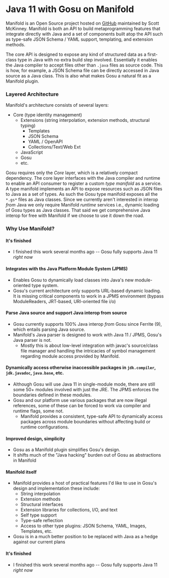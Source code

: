 # Java 11 with Gosu on Manifold 

Manifold is an Open Source project hosted on [GitHub](https://github.com/manifold-systems/manifold) maintained by Scott 
McKinney. Manifold is both an API to build metaprogramming features that integrate directly with Java and a set of 
components built atop the API such as type-safe JSON Schema / YAML support, templating, and extension methods. 

The core API is designed to expose any kind of structured data as a first-class type in Java with no extra build 
step involved.  Essentially it enables the Java compiler to accept files other than `.java` files as source code.  This 
is how, for example, a JSON Schema file can be directly accessed in Java source as a Java class.  This is also what 
makes Gosu a natural fit as a Manifold plugin.
 
### Layered Architecture

Manifold's architecture consists of several layers:

* Core (type identity management)
  * Extensions (string interpolation, extension methods, structural typing)
    * Templates
    * JSON Schema
    * YAML / OpenAPI
    * Collections/Text/Web Ext
  * JavaScript
  * Gosu
  * etc. 


Gosu requires only the _Core_ layer, which is a relatively compact dependency.  The core layer interfaces with the Java compiler
and runtime to enable an API consumer to register a custom _type manifold_ as a service.  A type manifold implements 
an API to expose resources such as JSON files to Java as a set of types.  As such the Gosu type manifold exposes all the 
`*.gs*` files as Java classes. Since we currently aren't interested in interop _from_ Java we only require Manifold 
_runtime_ services i.e., dynamic loading of Gosu types as Java classes.  That said we get comprehensive Java interop 
for free with Manifold if we choose to use it down the road.

### Why Use Manifold?

#### It's finished
  * I finished this work several months ago -- Gosu fully supports Java 11 _right now_
   
#### Integrates with ths Java Platform Module System (JPMS)
  * Enables Gosu to dynamically load classes into Java's new module-oriented type system.
  * Gosu's current architecture only supports URL-based dynamic loading. It is missing critical components to work in a JPMS environment (bypass ModuleReaders, JRT-based, URI-oriented file i/o)
	
#### Parse Java source and support Java interop from source
  * Gosu currently supports 100% Java interop _from_ Gosu since Ferrite (9), which entails parsing Java source. 
  * Manifold's Java parser is designed to work with Java 11 / JPMS, Gosu's Java parser is not.
	* Mostly this is about low-level integration with javac's source/class file manager and handling the intricacies of 
	symbol management regarding module access provided by Manifold.
	
#### Dynamically access otherwise inaccessible packages in `jdk.compiler`, `jdk.javadoc`, `java.base`, etc.
  * Although Gosu will use Java 11 in single-module mode, there are still some 50+ modules involved with just the JRE. The JPMS enforces the boundaries defined in these modules.
  * Gosu and our platform use various packages that are now illegal references, some of these can be forced to work via compiler and runtime flags, some not.
	* Manifold provides a consistent, type-safe API to dynamically access packages across module boundaries without affecting build or runtime configurations.
	
#### Improved design, simplicity 
  * Gosu as a Manifold plugin simplifies Gosu's design.
  * It shifts much of the "Java hacking" burden out of Gosu as abstractions in Manifold    
	
#### Manifold itself
  * Manifold provides a host of practical features I'd like to use in Gosu's design and implementation these include:
    * String interpolation
    * Extension methods
    * Structural interfaces
    * Extension libraries for collections, I/O, and text
    * Self type support
    * Type-safe reflection
    * Access to other type plugins: JSON Schema, YAML, Images, Templates, etc.
  * Gosu is in a much better position to be replaced with Java as a hedge against our current plans
  
#### It's finished
  * I finished this work several months ago -- Gosu fully supports Java 11 _right now_  
  
	
	